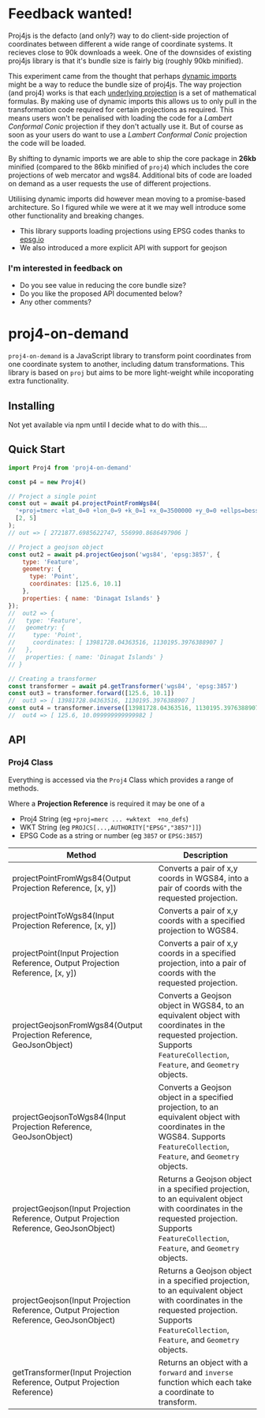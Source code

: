 # Feedback wanted!
Proj4js is the defacto (and only?) way to do client-side projection of coordinates between different a wide range of coordinate systems. It recieves close to 90k downloads a week. One of the downsides of existing proj4js library is that it's bundle size is fairly big (roughly 90kb minified).

This experiment came from the thought that perhaps [dynamic imports](https://developer.mozilla.org/en-US/docs/Web/JavaScript/Reference/Statements/import#dynamic_imports) might be a way to reduce the bundle size of proj4js. The way projection (and proj4) works is that each [underlying projection](https://github.com/proj4js/proj4js/tree/master/lib/projections) is a set of mathematical formulas. By making use of dynamic imports this allows us to only pull in the transformation code required for certain projections as required. This means users won't be penalised with loading the code for a *Lambert Conformal Conic* projection if they don't actually use it. But of course as soon as your users do want to use a *Lambert Conformal Conic* projection the code will be loaded. 

By shifting to dynamic imports we are able to ship the core package in **26kb** minified (compared to the 86kb minified of `proj4`) which includes the core projections of web mercator and wgs84. Additional bits of code are loaded on demand as a user requests the use of different projections.

Utiliising dynamic imports did however mean moving to a promise-based architecture. So I figured while we were at it we may well introduce some other functionality and breaking changes.
- This library supports loading projections using EPSG codes thanks to [epsg.io](https://epsg.io/)
- We also introduced a more explicit API with support for geojson

### I'm interested in feedback on
- Do you see value in reducing the core bundle size?
- Do you like the proposed API documented below?
- Any other comments?

# proj4-on-demand 
`proj4-on-demand` is a JavaScript library to transform point coordinates from one coordinate system to another, including datum transformations. This library is based on `proj` but aims to be more light-weight while incoporating extra functionality.

## Installing
Not yet available via npm until I decide what to do with this....


## Quick Start
```javascript
import Proj4 from 'proj4-on-demand'

const p4 = new Proj4()

// Project a single point
const out = await p4.projectPointFromWgs84(
  '+proj=tmerc +lat_0=0 +lon_0=9 +k_0=1 +x_0=3500000 +y_0=0 +ellps=bessel +units=m',
  [2, 5]
);
// out => [ 2721877.6985622747, 556990.8686497906 ]

// Project a geojson object
const out2 = await p4.projectGeojson('wgs84', 'epsg:3857', {
    type: 'Feature',
    geometry: {
      type: 'Point',
      coordinates: [125.6, 10.1]
    },
    properties: { name: 'Dinagat Islands' }
});
//  out2 => {
//   type: 'Feature',
//   geometry: {
//     type: 'Point',
//     coordinates: [ 13981728.04363516, 1130195.3976388907 ]
//   },
//   properties: { name: 'Dinagat Islands' }
// }

// Creating a transformer
const transformer = await p4.getTransformer('wgs84', 'epsg:3857')
const out3 = transformer.forward([125.6, 10.1])
//  out3 => [ 13981728.04363516, 1130195.3976388907 ]
const out4 = transformer.inverse([13981728.04363516, 1130195.3976388907])
//  out4 => [ 125.6, 10.099999999999982 ] 
```

## API
### Proj4 Class
Everything is accessed via the `Proj4` Class which provides a range of methods.

Where a **Projection Reference** is required it may be one of a 
- Proj4 String (eg `+proj=merc ... +wktext  +no_defs`)
- WKT String (eg `PROJCS[...,AUTHORITY["EPSG","3857"]]`)
- EPSG Code as a string or number (eg `3857` or `EPSG:3857`)

| Method                              | Description                                 |
|-------------------------------------|---------------------------------------------|
| projectPointFromWgs84(Output Projection Reference, [x, y]) | Converts a pair of x,y coords in WGS84, into a pair of coords with the requested projection. |
| projectPointToWgs84(Input Projection Reference, [x, y]) | Converts a pair of x,y coords with a specified projection to WGS84. |
| projectPoint(Input Projection Reference,  Output Projection Reference, [x, y]) | Converts a pair of x,y coords in a specified projection, into a pair of coords with the requested projection. |
| projectGeojsonFromWgs84(Output Projection Reference, GeoJsonObject) | Converts a Geojson object in WGS84, to an equivalent object with coordinates in the requested projection. Supports `FeatureCollection`, `Feature`, and `Geometry` objects. |
| projectGeojsonToWgs84(Input Projection Reference, GeoJsonObject) | Converts a Geojson object in a specified projection, to an equivalent object with coordinates in the WGS84. Supports `FeatureCollection`, `Feature`, and `Geometry` objects. |
| projectGeojson(Input Projection Reference, Output Projection Reference, GeoJsonObject) | Returns a Geojson object in a specified projection, to an equivalent object with coordinates in the requested projection. Supports `FeatureCollection`, `Feature`, and `Geometry` objects.  |
| projectGeojson(Input Projection Reference, Output Projection Reference, GeoJsonObject) | Returns a Geojson object in a specified projection, to an equivalent object with coordinates in the requested projection. Supports `FeatureCollection`, `Feature`, and `Geometry` objects.  |
| getTransformer(Input Projection Reference, Output Projection Reference) | Returns an object with a `forward` and `inverse` function which each take a coordinate to transform. |
